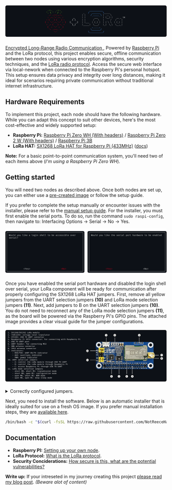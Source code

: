 # ![rpi-lora-encrypted-comms](documentation/banner-v1.0.png)

<ins> Encrypted Long-Range Radio Communication </ins>, Powered by [Raspberry Pi](https://en.wikipedia.org/wiki/Raspberry_Pi) and the LoRa protocol, this project enables secure, offline communication between two nodes using various encryption algorithms, security techniques, and the [LoRa radio protocol](https://en.wikipedia.org/wiki/LoRa). Access the secure web interface via local-nework when connected to the Raspberry Pi's personal hotspot. This setup ensures data privacy and integrity over long distances, making it ideal for scenarios requiring private communication without traditional internet infrastructure.

## Hardware Requirements

To implement this project, each node should have the following hardware. While you can adapt this concept to suit other devices, here's the most cost-effective and widely supported setup:

- **Raspberry Pi:** [Raspberry Pi Zero WH (With headers)](https://thepihut.com/products/raspberry-pi-zero-wh-with-pre-soldered-header) / [Raspberry Pi Zero 2 W (With headers)](https://thepihut.com/products/raspberry-pi-zero-2) / [Raspberry Pi 3B ](https://thepihut.com/products/raspberry-pi-3-model-b)
- **LoRa HAT:** [SX1268 LoRa HAT for Raspberry Pi (433MHz)](https://thepihut.com/products/sx1268-lora-hat-for-raspberry-pi-433mhz) ([docs](https://www.waveshare.com/wiki/SX1268_433M_LoRa_HAT))

**Note:** For a basic point-to-point communication system, you'll need two of each items above (*I'm using a Raspberry Pi Zero WH*).

## Getting started

You will need two nodes as described above. Once both nodes are set up, you can either use a [pre-created image](https://github.com/NotReeceHarris/rpi-lora-comms/releases) or follow the setup guide.

If you prefer to complete the setup manually or encounter issues with the installer, please refer to the [manual setup guide](documentation/setup.md). For the installer, you must first enable the serial ports. To do so, run the command `sudo raspi-config`, then navigate to: Interfacing Options → Serial → No → Yes.

![Interfacing Options → Serial → No → Yes](documentation/serial-instructions-v1.1.png)

Once you have enabled the serial port hardware and disabled the login shell over serial, your LoRa component will be ready for communication after properly configuring the SX1268 LoRa HAT jumpers. First, remove all yellow jumpers from the UART selection jumpers **(10)** and LoRa mode selection jumpers **(11)**. Next, add jumpers to B on the UART selection jumpers **(10)**. You do not need to reconnect any of the LoRa mode selection jumpers **(11)**, as the board will be powered via the Raspberry Pi's GPIO pins. The attached image provides a clear visual guide for the jumper configurations.

![Hardware diagram of SX1268 LoRa HAT](documentation/SX1268-LoRa-HAT-v1.6.png)

<details>
<summary>Correctly configured jumpers. </summary>
<br>
<img src="documentation/SX1268-433M-LoRa-HAT-configured-jumpers-v1.0.jpg">
</details>

Next, you need to install the software. Below is an automatic installer that is ideally suited for use on a fresh OS image. If you prefer manual installation steps, they are [available here](documentation/setup.md).

```bash
/bin/bash -c "$(curl -fsSL https://raw.githubusercontent.com/NotReeceHarris/rpi-lora-comms/HEAD/system/raspberry-pi-installer.sh)"
```


## Documentation

- **Raspberry PI:** [Setting up your own node](documentation/setup.md).
- **LoRa Protocol:** [What is the LoRa protocol](documentation/lora.md).
- **Security Conciderations:** [How secure is this, what are the potential vulnerabilities?](documentation/security.md)

**Write up:** If your intreseted in my journey creating this project [please read my blog post](https://reeceharris.net/blog/creating-a-secure-radio-communication-system/). *(Beware alot of content)*


<!--

## Prerequisites

- Docker: Ensure Docker is installed on your system. You can download it from Docker's official website.
- Docker Compose Plugin: Make sure you have the Docker Compose plugin installed. If you're using a recent version of Docker Desktop, it should be included. Otherwise, follow these instructions for installation.

## Installation

```bash
git clone https://github.com/NotReeceHarris/rpi-lora-encrypted-comms.git
cd rpi-lora-encrypted-comms
docker compose up --build -d
```
I aim to provide pre-configured ISO images for the Raspberry Pi Zero 2 W in the future to simplify deployment on this specific hardware.

### Additional Tips

```bash
# Building with No Cache: If you encounter issues or want to force a complete rebuild
docker compose build --no-cache

# Running in Detached Mode: To run the containers in the background
docker compose up --build -d

# Stopping the Containers: To stop the running containers
docker compose down
```

## Documentation

- [SX1268 433M LoRa HAT](https://www.waveshare.com/wiki/SX1268_433M_LoRa_HAT)
- [Docker Compose](https://docs.docker.com/engine/install/debian/)


## What is LoRa?

LoRa (Long Range) is a wireless modulation technique based on Chirp Spread Spectrum (CSS) technology, which uses chirp pulses to encode information on radio waves, similar to how dolphins and bats communicate. This technology:

- Offers **robustness** against disturbances, allowing for reliable communication over long distances.
- Is perfect for applications transmitting **small data packets** at **low bit rates** with **extended range** compared to technologies like WiFi, Bluetooth, or ZigBee.
- Supports **low power consumption**, making it ideal for battery-powered IoT devices.

LoRa operates on license-free sub-GHz ISM bands like:
- 915 MHz (North America)
- 868 MHz (Europe)
- 433 MHz (Asia)

It can also operate on 2.4 GHz for higher data rates but at the expense of range.

![Bandwidth vs. Range](assets/500px-SX1268-433M-LoRa-HAT-103.jpg)

-->

